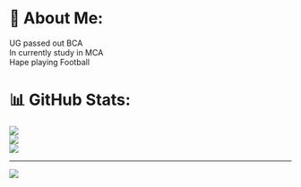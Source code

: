 # 💫 About Me:
UG passed out BCA<br>In currently study in MCA<br>Hape playing Football

# 📊 GitHub Stats:
![](https://github-readme-stats.vercel.app/api?username=Mathewtamil&theme=dark&hide_border=false&include_all_commits=false&count_private=false)<br/>
![](https://github-readme-streak-stats.herokuapp.com/?user=Mathewtamil&theme=dark&hide_border=false)<br/>
![](https://github-readme-stats.vercel.app/api/top-langs/?username=Mathewtamil&theme=dark&hide_border=false&include_all_commits=false&count_private=false&layout=compact)

---
[![](https://visitcount.itsvg.in/api?id=Mathewtamil&icon=0&color=0)](https://visitcount.itsvg.in)

<!-- Proudly created with GPRM ( https://gprm.itsvg.in ) -->
